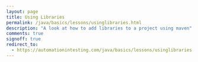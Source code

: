 ```yaml
---
layout: page
title: Using Libraries
permalink: /java/basics/lessons/usinglibraries.html
description: "A look at how to add libraries to a project using maven"
comments: true
signoff: true
redirect_to:
  - https://automationintesting.com/java/basics/lessons/usinglibraries.html
---
```

